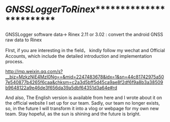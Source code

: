 # ***********************GNSSLoggerToRinex***********************************************
GNSSLogger software data-> Rinex 2.11 or 3.02 : convert the android GNSS raw data to Rinex

FIrst, if you are interesting in the field， kindly follow my wechat and Official Accounts, which include the detailed introduction and implementation process.

http://mp.weixin.qq.com/s?__biz=MzkzNjE4MzI0Ng==&mid=2247483678&idx=1&sn=44c81742975a507e540877b4265f6caa&chksm=c2a3d5bff5d45ca9ae8f2df6f9a8b3a38509b9648122a9e46de3f656da39a5dbf64351d3a64e#rd

And also, The English version is available from here and I wrote about it on the official website I set up for our team. Sadly, our team no longer exists, so, in the future I will transform it into a vlog or webpage for my own new team. Stay hopeful, as the sun is shining and the future is bright.
